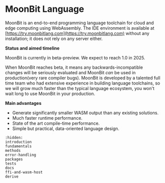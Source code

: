 # MoonBit Language

MoonBit is an end-to-end programming language toolchain for cloud and edge computing using WebAssembly. The IDE environment is available at [https://try.moonbitlang.com](https://try.moonbitlang.com) without any installation; it does not rely on any server either.

**Status and aimed timeline**

MoonBit is currently in beta-preview. We expect to reach 1.0 in 2025.

When MoonBit reaches beta, it means any backwards-incompatible changes will be seriously evaluated and MoonBit _can_ be used in production(very rare compiler bugs). MoonBit is developed by a talented full time team who had extensive experience in building language toolchains, so we will grow much faster than the typical language ecosystem, you won't wait long to use MoonBit in your production.

**Main advantages**

- Generate significantly smaller WASM output than any existing solutions.
- Much faster runtime performance.
- State of the art compile-time performance.
- Simple but practical, data-oriented language design.

```{toctree}
:hidden:
introduction
fundamentals
methods
error-handling
packages
tests
docs
ffi-and-wasm-host
derive